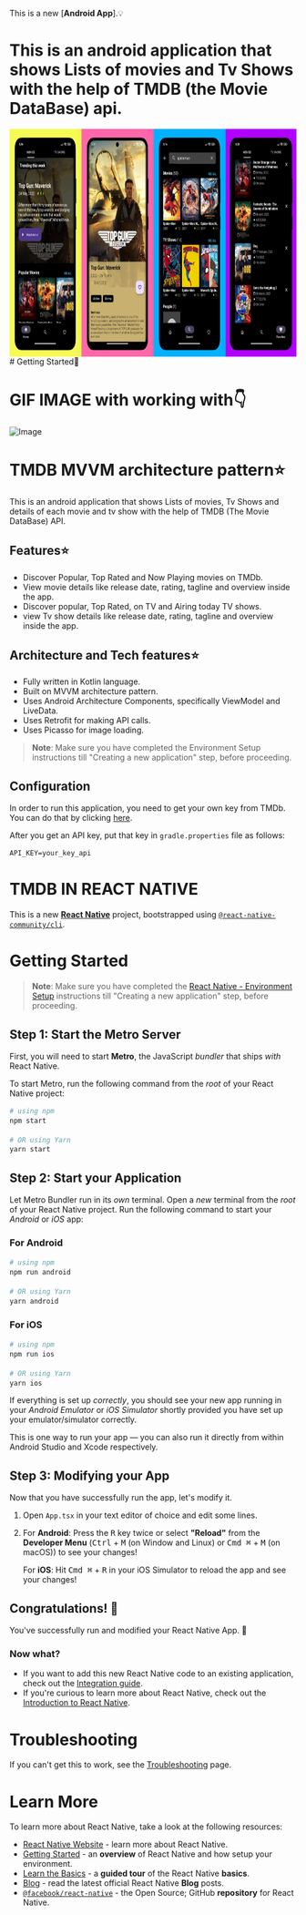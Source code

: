 This is a new [**Android App**].💡

# This is an android application that shows Lists of movies and Tv Shows with the help of  TMDB (the Movie DataBase) api.
<img align="right" width="1400" height="400" src="https://github.com/AsmaJalal/TMDB/blob/main/a210419a-35ba-4446-99e8-af412ca35600.jpeg" alt="Asma Jalal">
# Getting Started🚀

# GIF IMAGE with working with👇

![Image](https://github.com/AsmaJalal/TMDB/blob/main/upcoming%20movie.gif?compress=1&resize=1024x768)
# TMDB  MVVM architecture pattern⭐
This is an android application that shows Lists of movies, Tv Shows and details of each movie and tv show 
with the help of TMDB (The Movie DataBase) API.

## Features⭐
- Discover Popular, Top Rated and Now Playing movies on TMDb.
- View movie details like release date, rating, tagline and overview inside the app.
- Discover popular, Top Rated, on TV and Airing today TV shows.
- view Tv show details like release date, rating, tagline and overview inside the app.

## Architecture and Tech features⭐
- Fully written in Kotlin language.
- Built on MVVM architecture pattern.
- Uses Android Architecture Components, specifically ViewModel and LiveData.
- Uses Retrofit for making API calls.
- Uses Picasso for image loading.

>**Note**: Make sure you have completed the  Environment Setup instructions till "Creating a new application" step, before proceeding.

## Configuration
In order to run this application, you need to get your own key from TMDb. You can do that by clicking [here](https://www.themoviedb.org/account/signup).

After you get an API key, put that key in ```gradle.properties``` file as follows:
```
API_KEY=your_key_api
```
# TMDB IN REACT NATIVE 


This is a new [**React Native**](https://reactnative.dev) project, bootstrapped using [`@react-native-community/cli`](https://github.com/react-native-community/cli).

# Getting Started

>**Note**: Make sure you have completed the [React Native - Environment Setup](https://reactnative.dev/docs/environment-setup) instructions till "Creating a new application" step, before proceeding.

## Step 1: Start the Metro Server

First, you will need to start **Metro**, the JavaScript _bundler_ that ships _with_ React Native.

To start Metro, run the following command from the _root_ of your React Native project:

```bash
# using npm
npm start

# OR using Yarn
yarn start
```

## Step 2: Start your Application

Let Metro Bundler run in its _own_ terminal. Open a _new_ terminal from the _root_ of your React Native project. Run the following command to start your _Android_ or _iOS_ app:

### For Android

```bash
# using npm
npm run android

# OR using Yarn
yarn android
```

### For iOS

```bash
# using npm
npm run ios

# OR using Yarn
yarn ios
```

If everything is set up _correctly_, you should see your new app running in your _Android Emulator_ or _iOS Simulator_ shortly provided you have set up your emulator/simulator correctly.

This is one way to run your app — you can also run it directly from within Android Studio and Xcode respectively.

## Step 3: Modifying your App

Now that you have successfully run the app, let's modify it.

1. Open `App.tsx` in your text editor of choice and edit some lines.
2. For **Android**: Press the <kbd>R</kbd> key twice or select **"Reload"** from the **Developer Menu** (<kbd>Ctrl</kbd> + <kbd>M</kbd> (on Window and Linux) or <kbd>Cmd ⌘</kbd> + <kbd>M</kbd> (on macOS)) to see your changes!

   For **iOS**: Hit <kbd>Cmd ⌘</kbd> + <kbd>R</kbd> in your iOS Simulator to reload the app and see your changes!

## Congratulations! :tada:

You've successfully run and modified your React Native App. :partying_face:

### Now what?

- If you want to add this new React Native code to an existing application, check out the [Integration guide](https://reactnative.dev/docs/integration-with-existing-apps).
- If you're curious to learn more about React Native, check out the [Introduction to React Native](https://reactnative.dev/docs/getting-started).

# Troubleshooting

If you can't get this to work, see the [Troubleshooting](https://reactnative.dev/docs/troubleshooting) page.

# Learn More

To learn more about React Native, take a look at the following resources:

- [React Native Website](https://reactnative.dev) - learn more about React Native.
- [Getting Started](https://reactnative.dev/docs/environment-setup) - an **overview** of React Native and how setup your environment.
- [Learn the Basics](https://reactnative.dev/docs/getting-started) - a **guided tour** of the React Native **basics**.
- [Blog](https://reactnative.dev/blog) - read the latest official React Native **Blog** posts.
- [`@facebook/react-native`](https://github.com/facebook/react-native) - the Open Source; GitHub **repository** for React Native.

